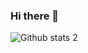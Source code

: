 ### Hi there 👋

![Github stats 2](https://github-readme-stats.vercel.app/api?username=kullanıcıadınız&show_icons=true&theme=radical)
<!--
**berkayustunel/berkayustunel** is a ✨ _special_ ✨ repository because its `README.md` (this file) appears on your GitHub profile.

Here are some ideas to get you started:

- 🔭 I’m currently working on ...
- 🌱 I’m currently learning ...
- 👯 I’m looking to collaborate on ...
- 🤔 I’m looking for help with ...
- 💬 Ask me about ...
- 📫 How to reach me: ...
- 😄 Pronouns: ...
- ⚡ Fun fact: ...
-->
